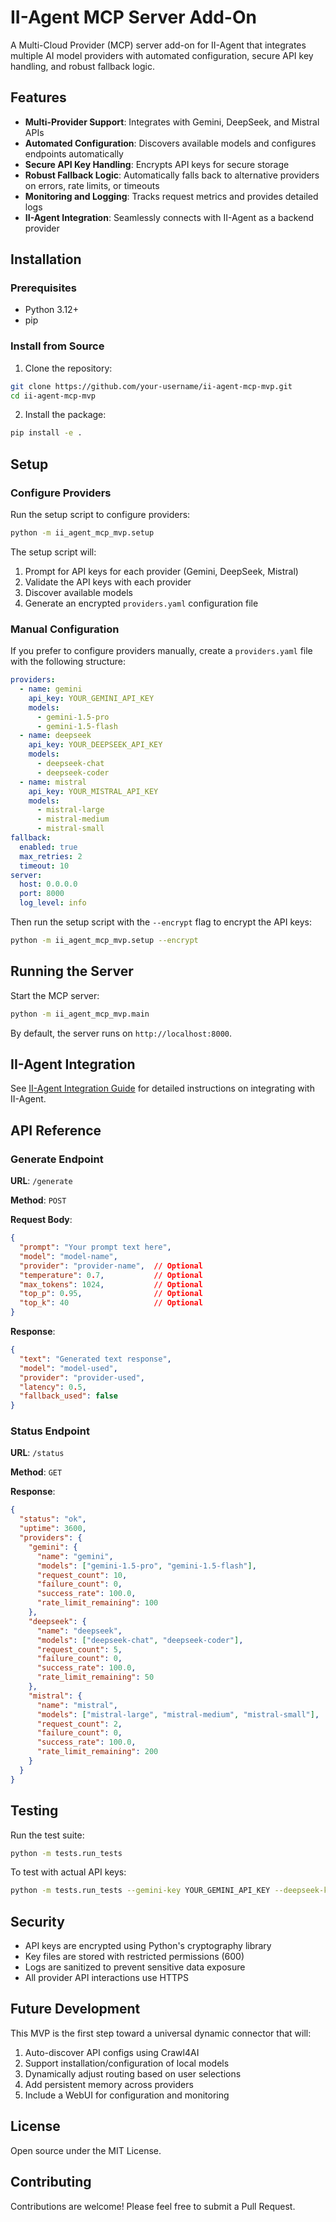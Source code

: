 # II-Agent MCP Server Add-On

A Multi-Cloud Provider (MCP) server add-on for II-Agent that integrates multiple AI model providers with automated configuration, secure API key handling, and robust fallback logic.

## Features

- **Multi-Provider Support**: Integrates with Gemini, DeepSeek, and Mistral APIs
- **Automated Configuration**: Discovers available models and configures endpoints automatically
- **Secure API Key Handling**: Encrypts API keys for secure storage
- **Robust Fallback Logic**: Automatically falls back to alternative providers on errors, rate limits, or timeouts
- **Monitoring and Logging**: Tracks request metrics and provides detailed logs
- **II-Agent Integration**: Seamlessly connects with II-Agent as a backend provider

## Installation

### Prerequisites

- Python 3.12+
- pip

### Install from Source

1. Clone the repository:
```bash
git clone https://github.com/your-username/ii-agent-mcp-mvp.git
cd ii-agent-mcp-mvp
```

2. Install the package:
```bash
pip install -e .
```

## Setup

### Configure Providers

Run the setup script to configure providers:

```bash
python -m ii_agent_mcp_mvp.setup
```

The setup script will:
1. Prompt for API keys for each provider (Gemini, DeepSeek, Mistral)
2. Validate the API keys with each provider
3. Discover available models
4. Generate an encrypted `providers.yaml` configuration file

### Manual Configuration

If you prefer to configure providers manually, create a `providers.yaml` file with the following structure:

```yaml
providers:
  - name: gemini
    api_key: YOUR_GEMINI_API_KEY
    models:
      - gemini-1.5-pro
      - gemini-1.5-flash
  - name: deepseek
    api_key: YOUR_DEEPSEEK_API_KEY
    models:
      - deepseek-chat
      - deepseek-coder
  - name: mistral
    api_key: YOUR_MISTRAL_API_KEY
    models:
      - mistral-large
      - mistral-medium
      - mistral-small
fallback:
  enabled: true
  max_retries: 2
  timeout: 10
server:
  host: 0.0.0.0
  port: 8000
  log_level: info
```

Then run the setup script with the `--encrypt` flag to encrypt the API keys:

```bash
python -m ii_agent_mcp_mvp.setup --encrypt
```

## Running the Server

Start the MCP server:

```bash
python -m ii_agent_mcp_mvp.main
```

By default, the server runs on `http://localhost:8000`.

## II-Agent Integration

See [II-Agent Integration Guide](ii_agent_integration.md) for detailed instructions on integrating with II-Agent.

## API Reference

### Generate Endpoint

**URL**: `/generate`

**Method**: `POST`

**Request Body**:
```json
{
  "prompt": "Your prompt text here",
  "model": "model-name",
  "provider": "provider-name",  // Optional
  "temperature": 0.7,           // Optional
  "max_tokens": 1024,           // Optional
  "top_p": 0.95,                // Optional
  "top_k": 40                   // Optional
}
```

**Response**:
```json
{
  "text": "Generated text response",
  "model": "model-used",
  "provider": "provider-used",
  "latency": 0.5,
  "fallback_used": false
}
```

### Status Endpoint

**URL**: `/status`

**Method**: `GET`

**Response**:
```json
{
  "status": "ok",
  "uptime": 3600,
  "providers": {
    "gemini": {
      "name": "gemini",
      "models": ["gemini-1.5-pro", "gemini-1.5-flash"],
      "request_count": 10,
      "failure_count": 0,
      "success_rate": 100.0,
      "rate_limit_remaining": 100
    },
    "deepseek": {
      "name": "deepseek",
      "models": ["deepseek-chat", "deepseek-coder"],
      "request_count": 5,
      "failure_count": 0,
      "success_rate": 100.0,
      "rate_limit_remaining": 50
    },
    "mistral": {
      "name": "mistral",
      "models": ["mistral-large", "mistral-medium", "mistral-small"],
      "request_count": 2,
      "failure_count": 0,
      "success_rate": 100.0,
      "rate_limit_remaining": 200
    }
  }
}
```

## Testing

Run the test suite:

```bash
python -m tests.run_tests
```

To test with actual API keys:

```bash
python -m tests.run_tests --gemini-key YOUR_GEMINI_API_KEY --deepseek-key YOUR_DEEPSEEK_API_KEY --mistral-key YOUR_MISTRAL_API_KEY
```

## Security

- API keys are encrypted using Python's cryptography library
- Key files are stored with restricted permissions (600)
- Logs are sanitized to prevent sensitive data exposure
- All provider API interactions use HTTPS

## Future Development

This MVP is the first step toward a universal dynamic connector that will:

1. Auto-discover API configs using Crawl4AI
2. Support installation/configuration of local models
3. Dynamically adjust routing based on user selections
4. Add persistent memory across providers
5. Include a WebUI for configuration and monitoring

## License

Open source under the MIT License.

## Contributing

Contributions are welcome! Please feel free to submit a Pull Request.
